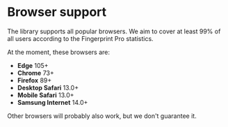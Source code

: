 # Browser support

The library supports all popular browsers.
We aim to cover at least 99% of all users according to the Fingerprint Pro statistics.

At the moment, these browsers are:

-   **Edge** 105+
-   **Chrome** 73+
-   **Firefox** 89+
-   **Desktop Safari** 13.0+
-   **Mobile Safari** 13.0+
-   **Samsung Internet** 14.0+

Other browsers will probably also work, but we don't guarantee it.

